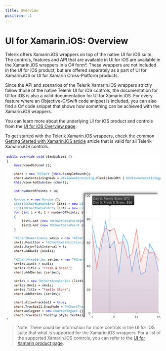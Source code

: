 ```yaml
---
title: Overview
position: .1
---
```


# UI for Xamarin.iOS: Overview

Telerik offers Xamarin.iOS wrappers on top of the native UI for iOS suite. The controls, features and API that are available in UI for iOS are available in the Xamarin.iOS wrappers in a C# form*. These wrappers are not included in the UI for iOS product, but are offered separately as a part of UI for Xamarin.iOS or UI for Xamarin Cross-Platform products.

Since the API and scenarios of the Telerik Xamarin.iOS wrappers strictly follow those of the native Telerik UI for iOS controls, the documentation for UI for iOS is also a valid documentation for UI for Xamarin.iOS. For every feature where an Objective-C/Swift code snippet is included, you can also find a C# code snippet that shows how something can be achieved with the Xamarin.iOS wrappers.

You can learn more about the underlying UI for iOS product and controls from the [UI for iOS Overview page](../index). 

To get started with the Telerik Xamarin.iOS wrappers, check the common [Getting Started with Xamarin.iOS article](getting-started) article that is valid for all Telerik Xamarin.iOS controls.

<img src="../images/overview-xamarin001.png"/>

> Note: There could be information for more controls in the UI for iOS suite that what is supported for the Xamarin.iOS wrappers. For a list of the supported Xamarin.iOS controls, you can refer to the [UI for Xamarin product page](http://www.telerik.com/xamarin-ui).

